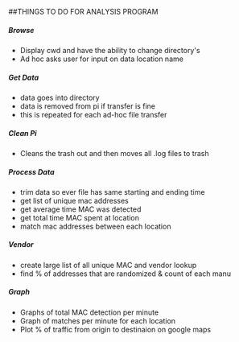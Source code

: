 ##THINGS TO DO FOR ANALYSIS PROGRAM</br>

##### Browse
* Display cwd and have the ability to change directory's
* Ad hoc asks user for input on data location name

##### Get Data
* data goes into directory
* data is removed from pi if transfer is fine
* this is repeated for each ad-hoc file transfer

##### Clean Pi
* Cleans the trash out and then moves all .log files to trash

##### Process Data
* trim data so ever file has same starting and ending time
* get list of unique mac addresses
* get average time MAC was detected
* get total time MAC spent at location
* match mac addresses between each location


##### Vendor
* create large list of all unique MAC and vendor lookup
* find % of addresses that are randomized & count of each manu

##### Graph
* Graphs of total MAC detection per minute
* Graph of matches per minute for each location
* Plot % of traffic from origin to destinaion on google maps



